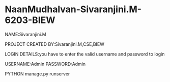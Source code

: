 # NaanMudhalvan-Sivaranjini.M-6203-BIEW

NAME:Sivaranjini.M

PROJECT CREATED BY:Sivaranjini.M,CSE,BIEW

LOGIN DETAILS:you have to enter the valid username
              and password to login

              
USERNAME:Admin
PASSWORD:Admin


PYTHON manage.py runserver
